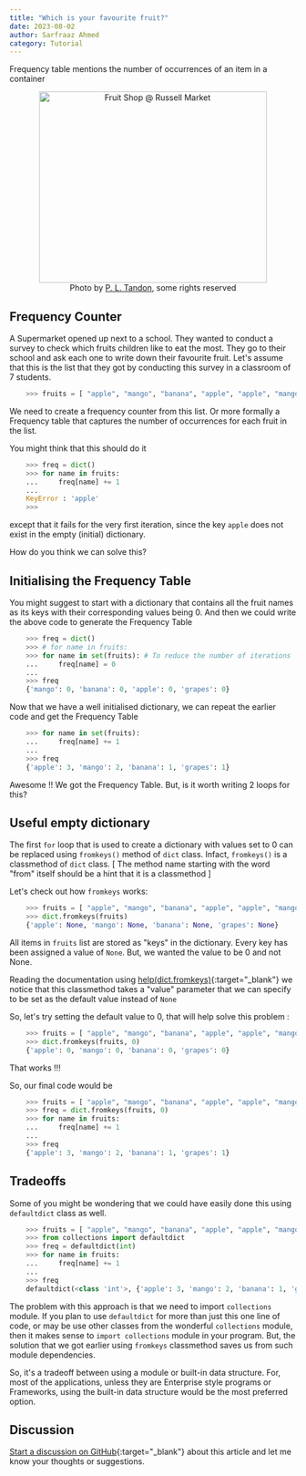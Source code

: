 ```yaml
---
title: "Which is your favourite fruit?"
date: 2023-08-02
author: Sarfraaz Ahmed
category: Tutorial
---
```


Frequency table mentions the number of occurrences of an item in a container

<p align="center">
<a data-flickr-embed="true" href="https://www.flickr.com/photos/13070711@N03/28416790260/in/photolist-Ki6tHE-EkZNsY-9tfBxK-8kS8jL-NZ2dTF-Yc6zrq-DfsWA9-28VdrAb-oWWmFE-YhjBH7-iv3mzg-27H5Cvv-aCLwJZ-27Va6TC-BHL9Hm-H8cJ5U-25qvVns-2bLtYfz-J5q9EK-24YKX9Y-J7tKnH-26V1iUQ-26EU8gT-283Ndmk-26bK7wT-SsrGXd-c5yyp7-dL8ahQ-H2iV6i-281Yu8H-wrT1fy-23DNBpi-27Zehxm-w8sauF-BUBPV5-HeT2a-dj9xvR-c2d3rW-7wsk9L-U1Jp2e-24T2tc4-5Lpzap-PEoHUm-RFRopU-249q5C8-2wVjWK-9toESf-A7BeNa-25iJQb7-aSmuEp" title="Fruit Shop @ Russell Market" target="_blank"><img src="https://live.staticflickr.com/8158/28416790260_340ece6da1_w.jpg" width="400" height="336" alt="Fruit Shop @ Russell Market"/></a>
<br>
Photo by <a href="https://www.flickr.com/photos/13070711@N03/" target="_blank">P. L. Tandon</a>, some rights reserved
</p>

## Frequency Counter

A Supermarket opened up next to a school. They wanted to conduct a survey to check which fruits children like to eat the most. They go to their school and ask each one to write down their favourite fruit. Let's assume that this is the list that they got by conducting this survey in a classroom of 7 students.

```python
    >>> fruits = [ "apple", "mango", "banana", "apple", "apple", "mango", "grapes" ]
```

We need to create a frequency counter from this list. Or more formally a Frequency table that captures the number of occurrences for each fruit in the list.

You might think that this should do it
```python
    >>> freq = dict()
    >>> for name in fruits:
    ...     freq[name] += 1
    ...
    KeyError : 'apple'
    >>>
```
except that it fails for the very first iteration, since the key `apple` does not exist in the empty (initial) dictionary.

How do you think we can solve this?

## Initialising the Frequency Table

You might suggest to start with a dictionary that contains all the fruit names as its keys with their corresponding values being 0. And then we could write the above code to generate the Frequency Table

```python
    >>> freq = dict()
    >>> # for name in fruits:
    >>> for name in set(fruits): # To reduce the number of iterations
    ...     freq[name] = 0
    ...
    >>> freq
    {'mango': 0, 'banana': 0, 'apple': 0, 'grapes': 0}
```

Now that we have a well initialised dictionary, we can repeat the earlier code and get the Frequency Table

```python
    >>> for name in set(fruits):
    ...     freq[name] += 1
    ...
    >>> freq
    {'apple': 3, 'mango': 2, 'banana': 1, 'grapes': 1}
```

Awesome !! We got the Frequency Table. But, is it worth writing 2 loops for this?

## Useful empty dictionary

The first `for` loop that is used to create a dictionary with values set to 0 can be replaced using `fromkeys()` method of `dict` class. Infact, `fromkeys()` is a classmethod of `dict` class. [ The method name starting with the word "from" itself should be a hint that it is a classmethod ]

Let's check out how `fromkeys` works:

```python
    >>> fruits = [ "apple", "mango", "banana", "apple", "apple", "mango", "grapes" ]
    >>> dict.fromkeys(fruits)
    {'apple': None, 'mango': None, 'banana': None, 'grapes': None}
```

All items in `fruits` list are stored as "keys" in the dictionary. Every key has been assigned a value of `None`. But, we wanted the value to be 0 and not None.

Reading the documentation using [help(dict.fromkeys)](https://docs.python.org/3/library/stdtypes.html#dict.fromkeys){:target="_blank"} we notice that this classmethod takes a "value" parameter that we can specify to be set as the default value instead of `None`

So, let's try setting the default value to 0, that will help solve this problem :

```python
    >>> fruits = [ "apple", "mango", "banana", "apple", "apple", "mango", "grapes" ]
    >>> dict.fromkeys(fruits, 0)
    {'apple': 0, 'mango': 0, 'banana': 0, 'grapes': 0}
```

That works !!!

So, our final code would be

```python
    >>> fruits = [ "apple", "mango", "banana", "apple", "apple", "mango", "grapes" ]
    >>> freq = dict.fromkeys(fruits, 0)
    >>> for name in fruits:
    ...     freq[name] += 1
    ...
    >>> freq
    {'apple': 3, 'mango': 2, 'banana': 1, 'grapes': 1}
```

## Tradeoffs

Some of you might be wondering that we could have easily done this using `defaultdict` class as well. 

```python
    >>> fruits = [ "apple", "mango", "banana", "apple", "apple", "mango", "grapes" ]
    >>> from collections import defaultdict
    >>> freq = defaultdict(int)
    >>> for name in fruits:
    ...     freq[name] += 1
    ...
    >>> freq
    defaultdict(<class 'int'>, {'apple': 3, 'mango': 2, 'banana': 1, 'grapes': 1})
```

The problem with this approach is that we need to import `collections` module. If you plan to use `defaultdict` for more than just this one line of code, or may be use other classes from the wonderful `collections` module, then it makes sense to `import collections` module in your program. But, the solution that we got earlier using `fromkeys` classmethod saves us from such module dependencies.

So, it's a tradeoff between using a module or built-in data structure. For, most of the applications, unless they are Enterprise style programs or Frameworks, using the built-in data structure would be the most preferred option.


## Discussion

[Start a discussion on GitHub](https://github.com/asarfraaz/share2learn/discussions/new/choose){:target="_blank"} about this article and let me know your thoughts or suggestions.


